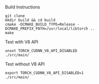 
Build Instructions
```
git clone
mkdir build && cd build
cmake -DCMAKE_BUILD_TYPE=Release -DCMAKE_PREFIX_PATH=/usr/local/libtorch ..
make
```

Test with V8 API 
```
unset TORCH_CUDNN_V8_API_DISABLED
./src/main/
```

Test without V8 API 
```
export TORCH_CUDNN_V8_API_DISABLED=1
./src/main/
```
